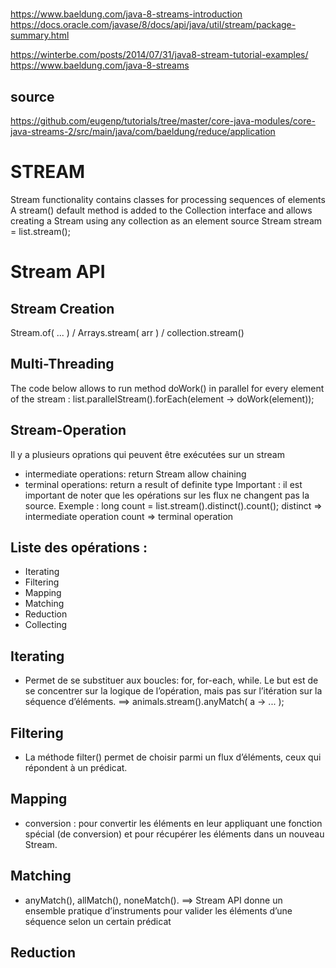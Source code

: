 #
##
https://www.baeldung.com/java-8-streams-introduction
https://docs.oracle.com/javase/8/docs/api/java/util/stream/package-summary.html

https://winterbe.com/posts/2014/07/31/java8-stream-tutorial-examples/
https://www.baeldung.com/java-8-streams

## source
https://github.com/eugenp/tutorials/tree/master/core-java-modules/core-java-streams-2/src/main/java/com/baeldung/reduce/application

# STREAM
Stream functionality contains classes for processing sequences of elements
A stream() default method is added to the Collection interface and allows creating a Stream<T> 
using any collection as an element source
Stream<String> stream = list.stream();

# Stream API
## Stream Creation
Stream.of( ... ) / Arrays.stream( arr ) / collection.stream()

## Multi-Threading
The code below allows to run method doWork() 
in parallel for every element of the stream :
list.parallelStream().forEach(element -> doWork(element));

## Stream-Operation
Il y a plusieurs oprations qui peuvent être exécutées sur un stream
- intermediate operations: return Stream<T> allow chaining
- terminal operations: return a result of definite type
Important : il est important de noter que les opérations sur les flux
ne changent pas la source.
Exemple : 
long count = list.stream().distinct().count();
distinct => intermediate operation
count => terminal operation

Liste des opérations :
----------------------
- Iterating
- Filtering
- Mapping
- Matching
- Reduction
- Collecting

## Iterating
- Permet de se substituer aux boucles: for, for-each, while.
Le but est de se concentrer sur la logique de l’opération, 
mais pas sur l’itération sur la séquence d’éléments.
==> animals.stream().anyMatch( a -> ... );
 
## Filtering
- La méthode filter() permet de choisir parmi un flux d’éléments, ceux qui répondent à un prédicat.

## Mapping
- conversion : pour convertir les éléments en leur appliquant une fonction spécial (de conversion) et
pour récupérer les éléments dans un nouveau Stream.

## Matching
- anyMatch(), allMatch(), noneMatch().
==> Stream API donne un ensemble pratique d’instruments pour valider les éléments d’une séquence 
selon un certain prédicat

## Reduction

